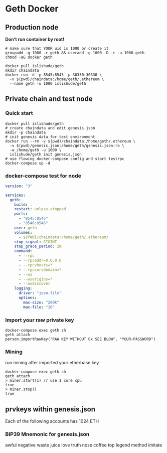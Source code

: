 # Geth Docker

## Production node

**Don't run container by root!**

```shell
# make sure that YOUR uid is 1000 or create it
groupadd -g 1000 -r geth && useradd -g 1000 -D -r -u 1000 geth
chmod -aG docker geth
```

```shell
docker pull islishude/geth
mkdir chaindata
docker run -d -p 8545:8545 -p 30330:30330 \
  -v $(pwd)/chaindata:/home/geth/.ethereum \
  --name geth -u 1000 islishude/geth
```

## Private chain and test node

### Quick start

```shell
docker pull islishude/geth
# create chaindata and edit genesis.json
mkdir -p chaindata
# init genesis data for test environment
docker run --rm -v $(pwd)/chaindata:/home/geth/.ethereum \
  -v $(pwd)/genesis.json:/home/geth/genesis.json:ro \
  -w /home/geth -u 1000 \
  islishude/geth init genesis.json
# use flowing docker-compose config and start testrpc
docker-compose up -d
```

### docker-compose test for node

```yaml
version: "3"

services:
  geth:
    build: .
    restart: unless-stopped
    ports:
      - "8545:8545"
      - "8546:8546"
    user: geth
    volumes:
      - ${PWD}/chaindata:/home/geth/.ethereum/
    stop_signal: SIGINT
    stop_grace_period: 2m
    command:
      - --rpc
      - --rpcaddr=0.0.0.0
      - --rpcvhosts=*
      - --rpccorsdomain=*
      - --ws
      - --wsorigins=*
      - --nodiscover
    logging:
      driver: "json-file"
      options:
        max-size: "200k"
        max-file: "10"
```

### Import your raw private key

```shell
docker-compose exec geth sh
geth attach
person.importRawKey("RAW KEY WITHOUT 0x SEE BLOW", "YOUR-PASSWORD")
```

### Mining

run mining after imported your etherbase key

```shell
docker-compose exec geth sh
geth attach
> miner.start(1) // use 1 core cpu
true
> miner.stop()
true
```

## prvkeys within genesis.json

Each of the following accounts has 1024 ETH

### BIP39 Mnemonic for genesis.json

awful negative waste juice love truth nose coffee top legend method imitate
